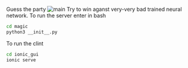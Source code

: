 Guess the party
![main](image.jpg)
Try to win aganst very-very bad trained neural network.
To run the server enter in bash
```bash
cd magic
python3 __init__.py
```

To run the clint
```bash
cd ionic_gui
ionic serve
```
